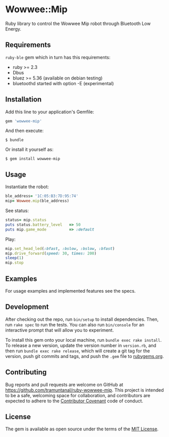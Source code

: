 # Wowwee::Mip

Ruby library to control the Wowwee Mip robot through Bluetooth Low Energy.

## Requirements
```ruby-ble``` gem which in turn has this requirements:
- ruby >= 2.3
- Dbus
- bluez >= 5.36 (available on debian testing)
- bluetoothd started with option -E (experimental)

## Installation

Add this line to your application's Gemfile:

```ruby
gem 'wowwee-mip'
```

And then execute:

    $ bundle

Or install it yourself as:

    $ gem install wowwee-mip

## Usage

Instantiate the robot:
```ruby
ble_address= '1C:05:B3:7D:95:74'
mip= Wowwee.mip(ble_address)
```
See status:
```ruby
status= mip.status
puts status.battery_level   => 50
puts mip.game_mode          => :default
```
Play:
```ruby
mip.set_head_led(:bfast, :bslow, :bslow, :bfast)
mip.drive_forward(speed: 30, times: 200)
sleep(1)
mip.stop
```

## Examples
For usage examples and implemented features see the specs.

## Development

After checking out the repo, run `bin/setup` to install dependencies. Then, run `rake spec` to run the tests. You can also run `bin/console` for an interactive prompt that will allow you to experiment.

To install this gem onto your local machine, run `bundle exec rake install`. To release a new version, update the version number in `version.rb`, and then run `bundle exec rake release`, which will create a git tag for the version, push git commits and tags, and push the `.gem` file to [rubygems.org](https://rubygems.org).

## Contributing

Bug reports and pull requests are welcome on GitHub at https://github.com/tramuntanal/ruby-wowwee-mip. This project is intended to be a safe, welcoming space for collaboration, and contributors are expected to adhere to the [Contributor Covenant](http://contributor-covenant.org) code of conduct.


## License

The gem is available as open source under the terms of the [MIT License](http://opensource.org/licenses/MIT).

